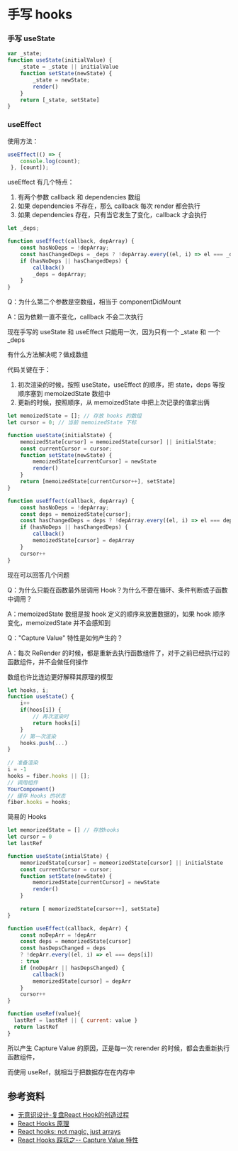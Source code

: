 # 手写 hooks





### 手写 useState

```javascript
var _state;
function useState(initialValue) {
    _state = _state || initialValue
    function setState(newState) {
        _state = newState;
        render()
    }
    return [_state, setState]
}
```



### useEffect

使用方法：

```jsx
useEffect(() => {
    console.log(count);
 }, [count]);
```

useEffect 有几个特点：

1. 有两个参数 callback 和 dependencies 数组
2. 如果 dependencies 不存在，那么 callback 每次 render 都会执行
3. 如果 dependencies 存在，只有当它发生了变化，callback 才会执行



```javascript
let _deps;

function useEffect(callback, depArray) {
    const hasNoDeps = !depArray;
    const hasChangedDeps = _deps ? !depArray.every((el, i) => el === _deps[i]) : true
    if (hasNoDeps || hasChangedDeps) {
        callback()
        _deps = depArray;
    }
}
```



Q：为什么第二个参数是空数组，相当于 componentDidMount

A：因为依赖一直不变化，callback 不会二次执行



现在手写的 useState 和 useEffect 只能用一次，因为只有一个 _state 和 一个 _deps

有什么方法解决呢？做成数组

代码关键在于：

1. 初次渲染的时候，按照 useState，useEffect 的顺序，把 state，deps 等按顺序塞到 memoizedState 数组中
2. 更新的时候，按照顺序，从 memoizedState 中把上次记录的值拿出俩



```javascript
let memoizedState = []; // 存放 hooks 的数组
let cursor = 0; // 当前 memoizedState 下标

function useState(initialState) {
    memoizedState[cursor] = memoizedState[cursor] || initialState;
    const currentCursor = cursor;
    function setState(newState) {
        memoizedState[currentCursor] = newState
        render()
    }
    return [memoizedState[currentCursor++], setState]
}

function useEffect(callback, depArray) {
    const hasNoDeps = !depArray;
    const deps = memoizedState[cursor];
    const hasChangedDeps = deps ? !depArray.every((el, i) => el === deps[i]) : true
    if (hasNoDeps || hasChangedDeps) {
        callback()
        memoizedState[cursor] = depArray
    }
    cursor++
}
```



现在可以回答几个问题

Q：为什么只能在函数最外层调用 Hook？为什么不要在循环、条件判断或子函数中调用？

A：memoizedState 数组是按 hook 定义的顺序来放置数据的，如果 hook 顺序变化，memoizedState 并不会感知到

Q："Capture Value" 特性是如何产生的？

A：每次 ReRender 的时候，都是重新去执行函数组件了，对于之前已经执行过的函数组件，并不会做任何操作



数组也许比连边更好解释其原理的模型

```javascript
let hooks, i;
function useState() {
    i++
    if(hoos[i]) {
        // 再次渲染时
        return hooks[i]
    }
    // 第一次渲染
    hooks.push(...)
}
               
// 准备渲染
i = -1           
hooks = fiber.hooks || [];
// 调用组件
YourComponent()
// 缓存 Hooks 的状态
fiber.hooks = hooks;
```



简易的 Hooks

```javascript
let memorizedState = [] // 存放hooks
let cursor = 0
let lastRef

function useState(intialState) {
    memorizedState[cursor] = memeorizedState[cursor] || initialState
    const currentCursor = cursor;
    function setState(newState) {
        memorizedState[currentCursor] = newState
        render()
    }
    
    return [ memorizedState[cursor++], setState]
}

function useEffect(callback, depArr) {
    const noDepArr = !depArr
    const deps = memorizedState[cursor]
    const hasDepsChanged = deps
    ? !depArr.every((el, i) => el === deps[i])
    : true
    if (noDepArr || hasDepsChanged) {
        callback()
        memorizedState[cursor] = depArr
    }
    cursor++
}

function useRef(value){   
  lastRef = lastRef || { current: value }   
  return lastRef 
}
```

所以产生 Capture Value 的原因，正是每一次 rerender 的时候，都会去重新执行函数组件，

而使用 useRef，就相当于把数据存在在内存中









## 参考资料

- [无意识设计-复盘React Hook的创造过程](https://github.com/shanggqm/blog/issues/4)
- [React Hooks 原理](https://github.com/brickspert/blog/issues/26)
- [React hooks: not magic, just arrays](https://medium.com/@ryardley/react-hooks-not-magic-just-arrays-cd4f1857236e)
- [React Hooks 踩坑之-- Capture Value 特性](https://mp.weixin.qq.com/s/eyFKOi3PTux6aTF0s557Rg)
